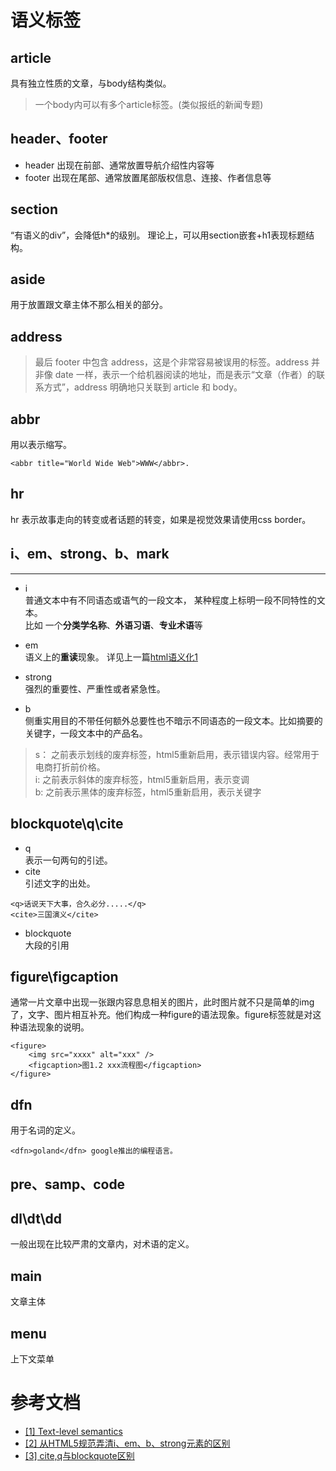 # 语义标签
## article
具有独立性质的文章，与body结构类似。
> 一个body内可以有多个article标签。(类似报纸的新闻专题)
## header、footer
* header 出现在前部、通常放置导航介绍性内容等 
* footer 出现在尾部、通常放置尾部版权信息、连接、作者信息等

## section
“有语义的div”，会降低h*的级别。 理论上，可以用section嵌套+h1表现标题结构。

## aside  
用于放置跟文章主体不那么相关的部分。 

## address
> 最后 footer 中包含 address，这是个非常容易被误用的标签。address 并非像 date 一样，表示一个给机器阅读的地址，而是表示“文章（作者）的联系方式”，address 明确地只关联到 article 和 body。

## abbr
用以表示缩写。
```
<abbr title="World Wide Web">WWW</abbr>.
```
## hr   
hr 表示故事走向的转变或者话题的转变，如果是视觉效果请使用css border。

##  i、em、strong、b、mark
---
* i     
 普通文本中有不同语态或语气的一段文本， 某种程度上标明一段不同特性的文本。     
比如 一个**分类学名称**、**外语习语**、**专业术语**等

* em    
语义上的**重读**现象。 详见上一篇[html语义化1](./html语义化(1).md)        

* strong     
 强烈的重要性、严重性或者紧急性。

* b     
侧重实用目的不带任何额外总要性也不暗示不同语态的一段文本。比如摘要的关键字，一段文本中的产品名。

> s： 之前表示划线的废弃标签，html5重新启用，表示错误内容。经常用于电商打折前价格。      
> i:  之前表示斜体的废弃标签，html5重新启用，表示变调      
> b:  之前表示黑体的废弃标签，html5重新启用，表示关键字      


## blockquote\q\cite    
* q     
表示一句两句的引述。
* cite      
引述文字的出处。
```
<q>话说天下大事，合久必分.....</q>
<cite>三国演义</cite>
```
* blockquote    
大段的引用

## figure\figcaption
通常一片文章中出现一张跟内容息息相关的图片，此时图片就不只是简单的img了，文字、图片相互补充。他们构成一种figure的语法现象。figure标签就是对这种语法现象的说明。     
```
<figure>
    <img src="xxxx" alt="xxx" />
    <figcaption>图1.2 xxx流程图</figcaption>
</figure>

```
## dfn   
用于名词的定义。
```
<dfn>goland</dfn> google推出的编程语言。
```

## pre、samp、code

## dl\dt\dd
一般出现在比较严肃的文章内，对术语的定义。

## main
文章主体

## menu  
上下文菜单




# 参考文档
* [[1] Text-level semantics](https://w3c.github.io/html/textlevel-semantics.html#the-em-element)    
* [[2] 从HTML5规范弄清i、em、b、strong元素的区别](http://www.cnblogs.com/charles-dxb/p/6476196.html)                
* [[3] cite,q与blockquote区别](https://blog.csdn.net/weixin_40848638/article/details/82711680)


